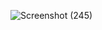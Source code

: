 ![Screenshot (245)](https://user-images.githubusercontent.com/87315357/188097248-fd85eb8e-ea35-4f6e-8205-058d704fb565.png)
